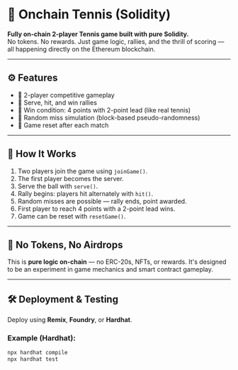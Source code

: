 # 🎾 Onchain Tennis (Solidity)

**Fully on-chain 2-player Tennis game built with pure Solidity.**  
No tokens. No rewards. Just game logic, rallies, and the thrill of scoring — all happening directly on the Ethereum blockchain.

---

## ⚙️ Features

- 👥 2-player competitive gameplay
- 🏓 Serve, hit, and win rallies
- 🎯 Win condition: 4 points with 2-point lead (like real tennis)
- 🔄 Random miss simulation (block-based pseudo-randomness)
- 🔁 Game reset after each match

---

## 📜 How It Works 

1. Two players join the game using `joinGame()`.
2. The first player becomes the server.
3. Serve the ball with `serve()`.
4. Rally begins: players hit alternately with `hit()`.
5. Random misses are possible — rally ends, point awarded.
6. First player to reach 4 points with a 2-point lead wins.
7. Game can be reset with `resetGame()`.

---

## 🔐 No Tokens, No Airdrops

This is **pure logic on-chain** — no ERC-20s, NFTs, or rewards.
It's designed to be an experiment in game mechanics and smart contract gameplay.

---

## 🛠 Deployment & Testing

Deploy using **Remix**, **Foundry**, or **Hardhat**.

### Example (Hardhat):

```bash
npx hardhat compile
npx hardhat test
